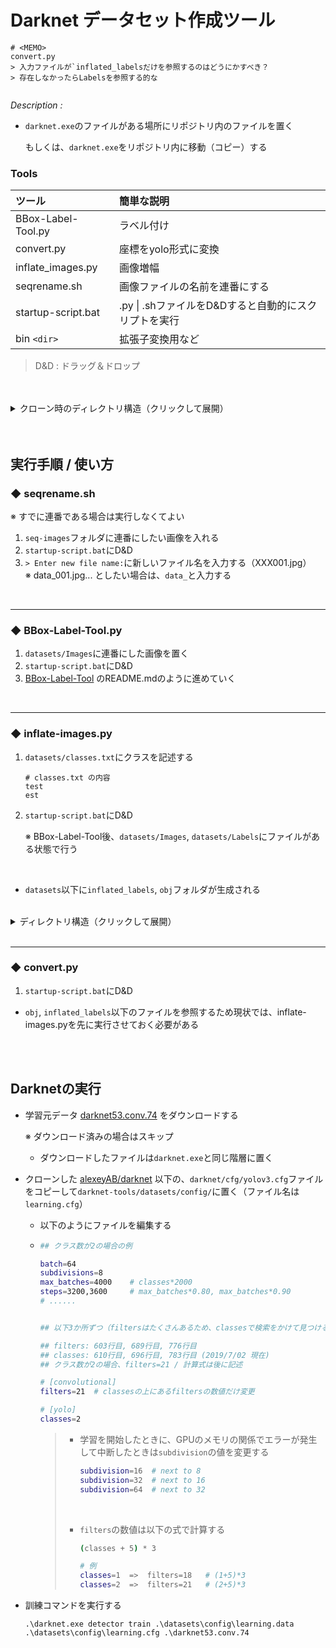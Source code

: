 # Darknet データセット作成ツール

```
# <MEMO>
convert.py
> 入力ファイルが`inflated_labelsだけを参照するのはどうにかすべき？
> 存在しなかったらLabelsを参照する的な


```



*Description :*

+ `darknet.exe`のファイルがある場所にリポジトリ内のファイルを置く

  もしくは、`darknet.exe`をリポジトリ内に移動（コピー）する



### Tools
| ツール             | 簡単な説明                 |
| :----              | :----                |
| BBox-Label-Tool.py | ラベル付け       |
| convert.py         | 座標をyolo形式に変換 |
| inflate_images.py  | 画像増幅             |
|seqrename.sh|画像ファイルの名前を連番にする|
|startup-script.bat | .py \| .shファイルをD&Dすると自動的にスクリプトを実行 |
| bin `<dir>` | 拡張子変換用など |

> D&D : ドラッグ＆ドロップ

<br>
<br>

<details><summary>クローン時のディレクトリ構造（クリックして展開）</summary><div>



```
# ~\darknet-tools\

C:.
│  darknet.exe
│  ...
│  base.cfg
│  BBox-Label-Tool.py
│  convert.py
│  ffmpeg.exe
│  inflate_images.py
│  README.md
│  seqrename.sh
│  startup-script.bat
│  
├─datasets
│  │  classes.txt
│  │  
│  ├─Images
│  │  ├─001
│  │  │      test.jpg
│  │  │      test2.jpg
│  │  │      test3.jpg
│  │  │
│  │  └─002
│  │          est.jpg
│  │          est2.jpg
│  │          est3.jpg
│  │
│  └─Labels
│      ├─001
│      │      test.txt
│      │      test2.txt
│      │      test3.txt
│      │
│      └─002
│              est.txt
│              est2.txt
│              est3.txt
│
├─bin
│      ffmpeg.exe
│
└─seqrename-images
        hoge_001.jpg
        hoge_002.jpg
        hoge_003.jpg
```
</div></details>

<br>
<br>

## 実行手順 / 使い方


### ◆ seqrename.sh

※ すでに連番である場合は実行しなくてよい  

1. `seq-images`フォルダに連番にしたい画像を入れる
1. `startup-script.bat`にD&D
1. `> Enter new file name:`に新しいファイル名を入力する（XXX001.jpg）  
  ※ data_001.jpg... としたい場合は、`data_`と入力する

<br>

***

### ◆ BBox-Label-Tool.py

1. `datasets/Images`に連番にした画像を置く
1. `startup-script.bat`にD&D
1. <a href="https://github.com/puzzledqs/BBox-Label-Tool#bbox-label-tool" target="_blank">BBox-Label-Tool</a> のREADME.mdのように進めていく

<br>

***

### ◆ inflate-images.py

1. `datasets/classes.txt`にクラスを記述する

   ```
   # classes.txt の内容
   test
   est
   ```

2. `startup-script.bat`にD&D

   ※ BBox-Label-Tool後、`datasets/Images`, `datasets/Labels`にファイルがある状態で行う

<br>

+ `datasets`以下に`inflated_labels`, `obj`フォルダが生成される

<br>

<details><summary>ディレクトリ構造（クリックして展開）</summary><div>


```
# ~\darknet-tools\datasets\

C:.
│  classes.txt
│
├─Images
│  ├─001
│  │      test.jpg
│  │      test2.jpg
│  │      test3.jpg
│  │
│  └─002
│          est.jpg
│          est2.jpg
│          est3.jpg
│
├─inflated_labels
│  ├─test
│  │      test2_0.txt
│  │      test2_1.txt
│  │      test2_2.txt
│  │      test2_3.txt
│  │      test2_4.txt
│  │      ...
│  │
│  └─est
│          est2_0.txt
│          est2_1.txt
│          est2_2.txt
│          est2_3.txt
│          est2_4.txt
│          ...
│
├─Labels
│  ├─001
│  │      test.txt
│  │      test2.txt
│  │      test3.txt
│  │
│  └─002
│          est.txt
│          est2.txt
│          est3.txt
│
└─obj
    ├─test
    │      test2_0.jpg
    │      test2_1.jpg
    │      test2_2.jpg
    │      test2_3.jpg
    │      test2_4.jpg
    │      ...
    │
    └─est
            est2_0.jpg
            est2_1.jpg
            est2_2.jpg
            est2_3.jpg
            est2_4.jpg
            ...
```
</div></details>

<br>

***

### ◆ convert.py

1. `startup-script.bat`にD&D
+ `obj`, `inflated_labels`以下のファイルを参照するため現状では、inflate-images.pyを先に実行させておく必要がある

<br>

<br>

## Darknetの実行

+ 学習元データ [darknet53.conv.74](http://pjreddie.com/media/files/darknet53.conv.74) をダウンロードする

  ※ ダウンロード済みの場合はスキップ

  + ダウンロードしたファイルは`darknet.exe`と同じ階層に置く

+ クローンした [alexeyAB/darknet](https://github.com/AlexeyAB/darknet) 以下の、`darknet/cfg/yolov3.cfg`ファイルをコピーして`darknet-tools/datasets/config/`に置く（ファイル名は`learning.cfg`）

  + 以下のようにファイルを編集する

  + ```bash
    ## クラス数が2の場合の例
    
    batch=64
    subdivisions=8
    max_batches=4000	# classes*2000
    steps=3200,3600		# max_batches*0.80, max_batches*0.90
    # ......
    
    
    ## 以下3か所ずつ（filtersはたくさんあるため、classesで検索をかけて見つけること）
    
    ## filters: 603行目, 689行目, 776行目
    ## classes: 610行目, 696行目, 783行目 (2019/7/02 現在)
    ## クラス数が2の場合、filters=21 / 計算式は後に記述
    
    # [convolutional]
    filters=21	# classesの上にあるfiltersの数値だけ変更
    
    # [yolo]
    classes=2
    ```

    > + 学習を開始したときに、GPUのメモリの関係でエラーが発生して中断したときは`subdivision`の値を変更する
    >
    >   ```bash
    >   subdivision=16	# next to 8
    >   subdivision=32	# next to 16
    >   subdivision=64	# next to 32
    >   ```
    >
    >    <br>
    >
    > + `filters`の数値は以下の式で計算する
    >
    >   ```bash
    >   (classes + 5) * 3
    >   
    >   # 例
    >   classes=1  =>  filters=18	# (1+5)*3
    >   classes=2  =>  filters=21	# (2+5)*3
    >   ```

+ 訓練コマンドを実行する

  ```
  .\darknet.exe detector train .\datasets\config\learning.data .\datasets\config\learning.cfg .\darknet53.conv.74
  ```



<br>





